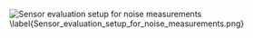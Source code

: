 ![Sensor evaluation setup for noise measurements \label{Sensor_evaluation_setup_for_noise_measurements.png}](./generated_images/border_Sensor_evaluation_setup_for_noise_measurements.png)

